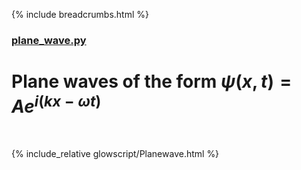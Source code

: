 {% include breadcrumbs.html %}

### [plane_wave.py](glowscript/source/plane_wave.html)

# Plane waves of the form $\psi(x, t) = Ae^{i(k x - \omega t)}$
<div class="header_line"><br/></div>

{% include_relative glowscript/Planewave.html %}



    